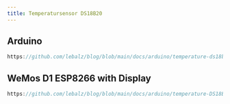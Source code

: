```yaml
---
title: Temperatursensor DS18B20
---
```


## Arduino
```ino reference
https://github.com/lebalz/blog/blob/main/docs/arduino/temperature-ds18b20.ino
```

## WeMos D1 ESP8266 with Display
```ino reference
https://github.com/lebalz/blog/blob/main/docs/arduino/temperature-DS18B20-esp8266.ino
```
